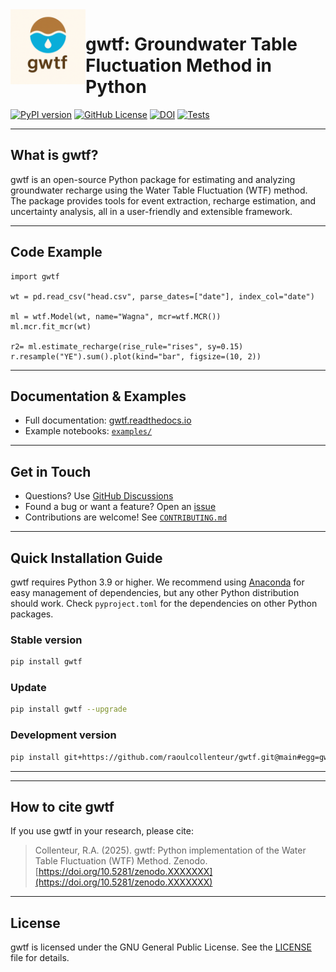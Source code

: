 <img src="docs/_static/logo.png" alt="gwtf logo" height="120" align="left">

# gwtf: Groundwater Table Fluctuation Method in Python

[![PyPI version](https://img.shields.io/pypi/v/gwtf.svg)](https://pypi.org/project/gwtf/)
[![GitHub License](https://img.shields.io/github/license/raoulcollenteur/gwtf)](https://github.com/raoulcollenteur/gwtf?tab=MIT-1-ov-file)
[![DOI](https://zenodo.org/badge/DOI/10.5281/zenodo.XXXXXXX.svg)](https://doi.org/10.5281/zenodo.XXXXXXX)
[![Tests](https://github.com/raoulcollenteur/gwtf/actions/workflows/test.yml/badge.svg)](https://github.com/raoulcollenteur/gwtf/actions)

---

## What is gwtf?

gwtf is an open-source Python package for estimating and analyzing groundwater recharge using the Water Table Fluctuation (WTF) method. The package provides tools for event extraction, recharge estimation, and uncertainty analysis, all in a user-friendly and extensible framework.

---

## Code Example

```
import gwtf

wt = pd.read_csv("head.csv", parse_dates=["date"], index_col="date")

ml = wtf.Model(wt, name="Wagna", mcr=wtf.MCR())
ml.mcr.fit_mcr(wt)

r2= ml.estimate_recharge(rise_rule="rises", sy=0.15)
r.resample("YE").sum().plot(kind="bar", figsize=(10, 2))
```

---

## Documentation & Examples

- Full documentation: [gwtf.readthedocs.io](https://gwtf.readthedocs.io/)
- Example notebooks: [`examples/`](examples/)

---

## Get in Touch

- Questions? Use [GitHub Discussions](https://github.com/raoulcollenteur/gwtf/discussions)
- Found a bug or want a feature? Open an [issue](https://github.com/raoulcollenteur/gwtf/issues)
- Contributions are welcome! See [`CONTRIBUTING.md`](CONTRIBUTING.md)

---

## Quick Installation Guide

gwtf requires Python 3.9 or higher. We recommend using [Anaconda](https://www.anaconda.com/products/distribution) for easy management of dependencies, but any other Python distribution should work. Check `pyproject.toml` for the dependencies on other Python packages.

### Stable version

```bash
pip install gwtf
```

### Update

```bash
pip install gwtf --upgrade
```

### Development version

```bash
pip install git+https://github.com/raoulcollenteur/gwtf.git@main#egg=gwtf
```

---

---

## How to cite gwtf

If you use gwtf in your research, please cite:

> Collenteur, R.A. (2025). gwtf: Python implementation of the Water Table Fluctuation (WTF) Method. Zenodo. [https://doi.org/10.5281/zenodo.XXXXXXX](https://doi.org/10.5281/zenodo.XXXXXXX)

---

## License

gwtf is licensed under the GNU General Public License. See the [LICENSE](LICENSE) file for details.

